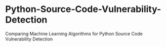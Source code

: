 # Python-Source-Code-Vulnerability-Detection
Comparing Machine Learning Algorithms for Python Source Code Vulnerability Detection
